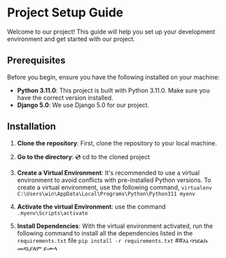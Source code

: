 # Project Setup Guide

Welcome to our project! This guide will help you set up your development environment and get started with our project.

## Prerequisites

Before you begin, ensure you have the following installed on your machine:

- **Python 3.11.0**: This project is built with Python 3.11.0. Make sure you have the correct version installed.
- **Django 5.0**: We use Django 5.0 for our project.

## Installation

1. **Clone the repository**: First, clone the repository to your local machine.
2. **Go to the directory**: 💿 cd to the cloned project

3. **Create a Virtual Environment**: It's recommended to use a virtual environment to avoid conflicts with pre-installed Python versions. To create a virtual environment, use the following command, `virtualenv C:\Users\win\AppData\Local\Programs\Python\Python311 myenv`
4. **Activate the virtual Environment**: use the command `.myenv\Scripts\activate`
5. **Install Dependencies**: With the virtual environment activated, run the following command to install all the dependencies listed in the `requirements.txt` file `pip install -r requirements.txt`
                                                                     ##እኔ  ባጎደልኩ መዳኒያለም ይሙላ  

